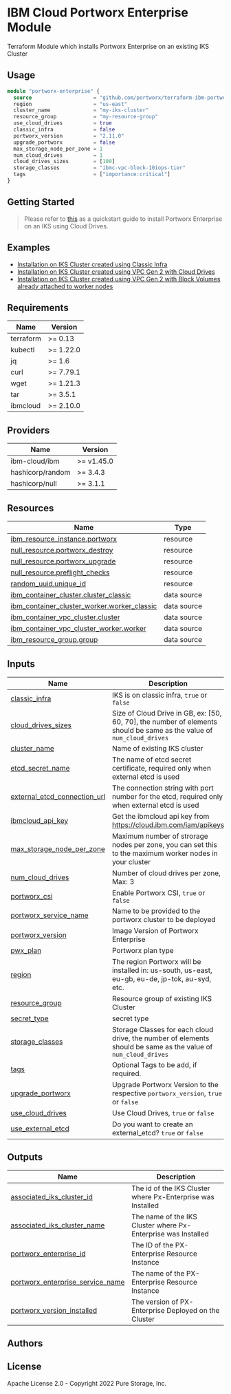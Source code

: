 # IBM Cloud Portworx Enterprise Module
Terraform Module which installs Portworx Enterprise on an existing IKS Cluster

## Usage
```terraform
module "portworx-enterprise" {
  source                    = "github.com/portworx/terraform-ibm-portworx-enterprise.git"
  region                    = "us-east"
  cluster_name              = "my-iks-cluster"
  resource_group            = "my-resource-group"
  use_cloud_drives          = true
  classic_infra             = false
  portworx_version          = "2.11.0"
  upgrade_portworx          = false
  max_storage_node_per_zone = 1
  num_cloud_drives          = 1
  cloud_drives_sizes        = [100]
  storage_classes           = "ibmc-vpc-block-10iops-tier"
  tags                      = ["importance:critical"]
}
```
## Getting Started
> Please refer to [this](https://github.com/portworx/terraform-ibm-portworx-enterprise/blob/main/examples/README.md) as a quickstart guide to install Portworx Enterprise on an IKS using Cloud Drives.

## Examples
- [Installation on IKS Cluster created using Classic Infra](https://github.com/portworx/terraform-ibm-portworx-enterprise/tree/main/examples/iks-classic-infra)
- [Installation on IKS Cluster created using VPC Gen 2 with Cloud Drives](https://github.com/portworx/terraform-ibm-portworx-enterprise/tree/main/examples/iks-with-attached-drives)
- [Installation on IKS Cluster created using VPC Gen 2 with Block Volumes already attached to worker nodes](https://github.com/portworx/terraform-ibm-portworx-enterprise/tree/main/examples/iks-with-cloud-drives)

## Requirements
| Name  | Version |
| ------------- | ------------- |
| terraform  | >= 0.13  |
| kubectl  | >= 1.22.0  |
| jq  | >= 1.6  |
| curl  | >= 7.79.1  |
| wget  | >= 1.21.3  |
| tar  | >= 3.5.1  |
| ibmcloud  | >= 2.10.0  |

## Providers
| Name  | Version |
| ------------- | ------------- |
| ibm-cloud/ibm  | >= v1.45.0  |
| hashicorp/random  | >= 3.4.3  |
| hashicorp/null  | >= 3.1.1  |
## Resources

| Name | Type |
|------|------|
| [ibm_resource_instance.portworx](https://registry.terraform.io/providers/IBM-Cloud/ibm/latest/docs/resources/resource_instance) | resource |
| [null_resource.portworx_destroy](https://registry.terraform.io/providers/hashicorp/null/latest/docs/resources/resource) | resource |
| [null_resource.portworx_upgrade](https://registry.terraform.io/providers/hashicorp/null/latest/docs/resources/resource) | resource |
| [null_resource.preflight_checks](https://registry.terraform.io/providers/hashicorp/null/latest/docs/resources/resource) | resource |
| [random_uuid.unique_id](https://registry.terraform.io/providers/hashicorp/random/latest/docs/resources/uuid) | resource |
| [ibm_container_cluster.cluster_classic](https://registry.terraform.io/providers/IBM-Cloud/ibm/latest/docs/data-sources/container_cluster) | data source |
| [ibm_container_cluster_worker.worker_classic](https://registry.terraform.io/providers/IBM-Cloud/ibm/latest/docs/data-sources/container_cluster_worker) | data source |
| [ibm_container_vpc_cluster.cluster](https://registry.terraform.io/providers/IBM-Cloud/ibm/latest/docs/data-sources/container_vpc_cluster) | data source |
| [ibm_container_vpc_cluster_worker.worker](https://registry.terraform.io/providers/IBM-Cloud/ibm/latest/docs/data-sources/container_vpc_cluster_worker) | data source |
| [ibm_resource_group.group](https://registry.terraform.io/providers/IBM-Cloud/ibm/latest/docs/data-sources/resource_group) | data source |

## Inputs

| Name | Description | Type | Default | Required |
|------|-------------|------|---------|:--------:|
| <a name="input_classic_infra"></a> [classic\_infra](#input\_classic\_infra) | IKS is on classic infra, `true` or `false` | `bool` | `false` | no |
| <a name="input_cloud_drives_sizes"></a> [cloud\_drives\_sizes](#input\_cloud\_drives\_sizes) | Size of Cloud Drive in GB, ex: [50, 60, 70], the number of elements should be same as the value of `num_cloud_drives` | `list(number)` | <pre>[ 100 ]</pre> | no |
| <a name="input_cluster_name"></a> [cluster\_name](#input\_cluster\_name) | Name of existing IKS cluster | `string` | n/a | yes |
| <a name="input_etcd_secret_name"></a> [etcd\_secret\_name](#input\_etcd\_secret\_name) | The name of etcd secret certificate, required only when external etcd is used | `string` | `null` | no |
| <a name="input_external_etcd_connection_url"></a> [external\_etcd\_connection\_url](#input\_external\_etcd\_connection\_url) | The connection string with port number for the etcd, required only when external etcd is used | `string` | `null` | no |
| <a name="input_ibmcloud_api_key"></a> [ibmcloud\_api\_key](#input\_ibmcloud\_api\_key) | Get the ibmcloud api key from https://cloud.ibm.com/iam/apikeys | `string` | n/a | yes |
| <a name="input_max_storage_node_per_zone"></a> [max\_storage\_node\_per\_zone](#input\_max\_storage\_node\_per\_zone) | Maximum number of strorage nodes per zone, you can set this to the maximum worker nodes in your cluster | `number` | `1` | no |
| <a name="input_num_cloud_drives"></a> [num\_cloud\_drives](#input\_num\_cloud\_drives) | Number of cloud drives per zone, Max: 3 | `number` | `1` | no |
| <a name="input_portworx_csi"></a> [portworx\_csi](#input\_portworx\_csi) | Enable Portworx CSI, `true` or `false` | `bool` | `false` | no |
| <a name="input_portworx_service_name"></a> [portworx\_service\_name](#input\_portworx\_service\_name) | Name to be provided to the portworx cluster to be deployed | `string` | `"portworx-enterprise"` | no |
| <a name="input_portworx_version"></a> [portworx\_version](#input\_portworx\_version) | Image Version of Portworx Enterprise | `string` | `"2.11.0"` | no |
| <a name="input_pwx_plan"></a> [pwx\_plan](#input\_pwx\_plan) | Portworx plan type | `string` | `"px-enterprise"` | no |
| <a name="input_region"></a> [region](#input\_region) | The region Portworx will be installed in: us-south, us-east, eu-gb, eu-de, jp-tok, au-syd, etc. | `string` | `"us-east"` | no |
| <a name="input_resource_group"></a> [resource\_group](#input\_resource\_group) | Resource group of existing IKS Cluster | `string` | n/a | yes |
| <a name="input_secret_type"></a> [secret\_type](#input\_secret\_type) | secret type | `string` | `"k8s"` | no |
| <a name="input_storage_classes"></a> [storage\_classes](#input\_storage\_classes) | Storage Classes for each cloud drive, the number of elements should be same as the value of `num_cloud_drives` | `list(string)` | <pre>[ "ibmc-vpc-block-10iops-tier" ]</pre> | no |
| <a name="input_tags"></a> [tags](#input\_tags) | Optional Tags to be add, if required. | `list(string)` | `[]` | no |
| <a name="input_upgrade_portworx"></a> [upgrade\_portworx](#input\_upgrade\_portworx) | Upgrade Portworx Version to the respective `portworx_version`, `true` or `false` | `bool` | `false` | no |
| <a name="input_use_cloud_drives"></a> [use\_cloud\_drives](#input\_use\_cloud\_drives) | Use Cloud Drives, `true` or `false` | `bool` | `true` | no |
| <a name="input_use_external_etcd"></a> [use\_external\_etcd](#input\_use\_external\_etcd) | Do you want to create an external\_etcd? `true` or `false` | `bool` | `false` | no |

## Outputs

| Name | Description |
|------|-------------|
| <a name="output_associated_iks_cluster_id"></a> [associated\_iks\_cluster\_id](#output\_associated\_iks\_cluster\_id) | The id of the IKS Cluster where Px-Enterprise was Installed |
| <a name="output_associated_iks_cluster_name"></a> [associated\_iks\_cluster\_name](#output\_associated\_iks\_cluster\_name) | The name of the IKS Cluster where Px-Enterprise was Installed |
| <a name="output_portworx_enterprise_id"></a> [portworx\_enterprise\_id](#output\_portworx\_enterprise\_id) | The ID of the PX-Enterprise Resource Instance |
| <a name="output_portworx_enterprise_service_name"></a> [portworx\_enterprise\_service\_name](#output\_portworx\_enterprise\_service\_name) | The name of the PX-Enterprise Resource Instance |
| <a name="output_portworx_version_installed"></a> [portworx\_version\_installed](#output\_portworx\_version\_installed) | The version of PX-Enterprise Deployed on the Cluster |
<!-- END_TF_DOCS -->
## Authors

## License
Apache License 2.0 - Copyright 2022 Pure Storage, Inc.